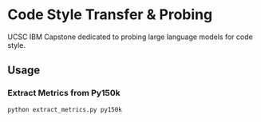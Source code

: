 # Code Style Transfer & Probing
UCSC IBM Capstone dedicated to probing large language models for code style.


## Usage
### Extract Metrics from Py150k
```bash
python extract_metrics.py py150k
```
